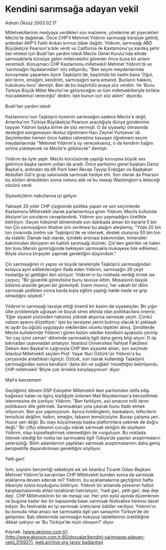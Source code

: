 # Kendini sarımsağa adayan vekil

*Adnan Öksüz 2003.02.17*

<div class="pNewsDetailMainContent" itemprop="articleBody">
 Milletvekillerinin medyaya verdikleri son malzeme, yörelerine ait yiyecekleri Meclis'te  dağıtmak. Önce CHP'li Mehmet Yıldırım sarmısağı kürsüye getirdi, ardından AKP'li Fatih Arıkan kırmızı biber dağıttı. Yıldırım, sarmısağı ABD Büyükelçisi Pearson'a bile verdi ve California ile Kastamonu'yu kardeş şehir ilan etmesi için Bush'tan yardım istedi.Meclis Genel Kurulu'nda elinde sarmısaklarla kürsüye gelen milletvekilini görenler önce buna bir anlam veremedi. Konuşmacı CHP Kastamonu milletvekili Mehmet Yıldırım'dı ve 'sarmısağın faydalarından' söz ediyordu; "Ben seçim meydanlarında konuşmalar yaparken ilçem Taşköprü'de, başörtülü bir kadın bana 'Oğul, alın terim, emeğim, kendirim, sarmısağım sana emanet. Bunların hakkını, hukukunu koru' demişti. Ben de bu başörtülü anaya söz verdim. Ve 'Bunu Türkiye Büyük Millet Meclisi'ne götüreceğim ve tüm milletvekilleriyle birlikte mücadelemizi vereceğiz' dedim. İşte bunun için söz aldım" diyordu.
 <br/>
 <br/>
 Bush'tan yardım istedi
 <br/>
 <br/>
 Kastamonu'nun Taşköprü ilçesinin sarmısağını sadece Meclis'e değil, Amerika'nın Türkiye Büyükelçisi Pearson aracılığıyla dünya gündemine taşıyan Yıldırım başka birine de söz vermişti. O da siyasetçi olmasında desteğini esirgemeyen ilkokul öğretmeni Hacı Zeynel Yurtsever idi. Seçimlerden hemen önce hakkın rahmetine kavuşan öğretmeni seçim meydanlarında ''Mehmet Yıldırım'a oy verecekseniz, o da kendirin bağını sırtına yükleyecek ve Meclis'e götürecek" demişti.
 <br/>
 <br/>
 Yıldırım da öyle yaptı. Meclis kürsüsünde yaptığı konuşma büyük ses getirince başka tanıtım yolları da aradı. Önce partisinin genel başkanı Deniz Baykal'a, ardından da AK Parti lideri Recep Tayyip Erdoğan ve Başbakan Abdullah Gül'e grup salonunda sarmısak hediye etti. Son olarak da Pearson bu sözleri dinledikten sonra notunu aldı ve bu mesajı Washington'a ileteceği sözünü verdi.
 <br/>
 <br/>
 Siyasetçilerin nabızlarına iyi geliyor
 <br/>
 <br/>
 Yaklaşık 20 yıldır CHP çizgisinde politika yapan ve son seçimlerde Kastamonu Milletvekili olarak parlamentoya giren Yıldırım, Meclis kulisinde Aksiyon'un sorularını cevaplandırdı. Yıldırım şov yapmadığını özellikle belirtiyor. Geçen hükümet döneminde son dakikada alınan bir kararla 5 bin ton Çin sarmısağının ithaline izin verilmesi bu atağını ateşlemiş; "Yılda 20 bin ton civarında üretim var Taşköprü'de ve istersek, destek olunursa 50 bin ton da olabilir. Damak tadı olarak, içindeki aroması bakımından, mineraller bakımından dünyanın en kaliteli sarmısağı bizimki. Çin'den getirilen ve halen bin tonu Mersin gümrüğünde bekleyen sarmısakla mukayese bile edilemez. Böyle olunca birşeyler yapmak gerektiğini düşündüm."
 <br/>
 <br/>
 Çin sarmısağının iri yapısı ve büyük taneleriyle Taşköprü sarmısağından kolayca ayırt edilebileceğini ifade eden Yıldırım, sarmısağın 26 çeşit hastalığa iyi geldiğini ileri sürüyor. Yıldırım'ın bu noktada verdiği örnek ise çarpıcı; "Bir güvenlik görevlisine bunu tavsiye ettim. Mesaisinin büyük bölümü arazide geçen bir görevliydi. İnanır mısınız, her sabah bir dilim sarmısak yedikten sonra karda kışta eğitim yaptığı halde nezle ve grip olmadığını söyledi."
 <br/>
 <br/>
 Yıldırım'ın sarmısağı tavsiye ettiği önemli bir kesim de siyasetçiler. Bir yığın ülke problemiyle uğraşan ve büyük stres altında olan politikacılara önerisi; 'Eğer siyaset yüzünden nabzınız yüksek atıyorsa sarmısak yeyin. Çünkü nabzın ayarını düzeltiyor.' İşte bu tavsiyesi yerini bulmuş olacak ki yaklaşık iki aydır bu öğüdü uygulayan vekillerden olumlu tepkiler almış. Şimdilerde Meclis kulislerinde Yıldırım'ı gören bütün vekiller kendisini ayaküstü çevirip 'bir çay içimi zaman' diliminde sarmısakla ilgili daha geniş bilgi alıyor. O da bıkmadan usanmadan anlatıyor. İstanbul Üniversitesi İlahiyat Fakültesi Dekanı iken Baykal'ın çağrısıyla CHP'den siyasete atılan, son seçimde İstanbul Milletvekili seçilen Prof. Yaşar Nuri Öztürk'ün Yıldırım'a bu çerçevede anlattıkları ilginçti. Öztürk, son olarak kullandığı Taşköprü sarmısağından sonra kendisini 'daha diri ve sağlıklı' hissettiğini belirtiyordu. CHP milletvekili 'Böyle çok örnekle karşılaşıyorum' diyor.
 <br/>
 <br/>
 Mail'e benzemem
 <br/>
 <br/>
 Geçtiğimiz dönem DSP Eskişehir Milletvekili iken partisinden istifa edip bağımsız kalan ve ilginç kişiliğiyle ünlenen Mail Büyükerman'a benzetilmek istenmesine de içerliyor Yıldırım; "Ben farklıyım, asıl amacım milli tarım politikasını dile getirmek. Sarmısaktan yola çıkarak bunu ifade etmek istiyorum. Ben şov yapmıyorum. Ayrıca holdinglerin, bankaların, tefecilerin temsilcisi değilim; halkın, emeğin, tabanın temsilcisiyim. Burası çalışma yeri. Huzur yeri değil. Bu olayı küçümseyip başka platformlara çekmek de doğru değil." Bir çiftçi ailesinin çocuğu olarak sarmısak ektiğini de söyleyen Yıldırım, olayı kişiselleştirmek istemediğini de vurguluyor. Bu noktada iletmek istediği bir nokta ise sarmısakla ilgili Tükiye'de yapılan araştırmaların yetersizliği. Bilim adamlarının yaptıkları sarmısak araştırmalarının daha geniş perspektife dayandırılması gerektiğini söylüyor.
 <br/>
 <br/>
 Yetti gari!
 <br/>
 <br/>
 İsim, soyisim benzerliği sebebiyle sık sık İstanbul Ticaret Odası Başkanı Mehmet Yıldırım'la karıştırılan CHP Milletvekili bundan sonra da sarmısak ataklarına devam edecek mi? Yıldırım, bu açıklamalarına geçtiğimiz hafta itibariyle nokta koyduğunu bildiriyor. Yıldırım bir anlamda yöresinin futbol karşılaşmalarında atılan tezahüratı hatırlatıyor; 'hadi gari, yetti gari, dep dep dep'. CHP Milletvekilinin bir de mesajı var. Her yılın eylül ayında düzenlenen ve bugüne kadar dar bir kapsamda kalan sarmısak festivaline herkesi davet ediyor. Bu festivalde en iyi sarmısak üreticisine ödüller veriliyor. Yıldırım'ın bu konuda nihai amacı ise sarmısakla ilgili yan sanayinin Türkiye'de de gelişmesi. Batı ülkelerinde sarmısağın kokusuz tabletlerinin üretildiğine dikkat çekiyor ve 'Bu Türkiye'de niçin olmasın?' diyor.
</div>


Kaynak: [www.aksiyon.com.tr](http://www.aksiyon.com.tr:80/dosyalar/kendini-sarimsaga-adayan-vekil_510927), [web.archive.org (arşiv bağlantısı)](http://web.archive.org/web/20150526235956/http://www.aksiyon.com.tr:80/dosyalar/kendini-sarimsaga-adayan-vekil_510927)
